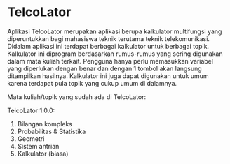 # TelcoLator

Aplikasi TelcoLator merupakan aplikasi berupa kalkulator multifungsi yang diperuntukkan bagi mahasiswa teknik terutama teknik telekomunikasi.
Didalam aplikasi ini terdapat berbagai kalkulator untuk berbagai topik.
Kalkulator ini diprogram berdasarkan rumus-rumus yang sering digunakan dalam mata kuliah terkait.
Pengguna hanya perlu memasukkan variabel yang diperlukan dengan benar dan dengan 1 tombol akan langsung ditampilkan hasilnya.
Kalkulator ini juga dapat digunakan untuk umum karena terdapat pula topik yang cukup umum di dalamnya.

Mata kuliah/topik yang sudah ada di TelcoLator:

TelcoLator 1.0.0:
  1. Bilangan kompleks
  2. Probabilitas & Statistika
  3. Geometri
  4. Sistem antrian
  5. Kalkulator (biasa)
